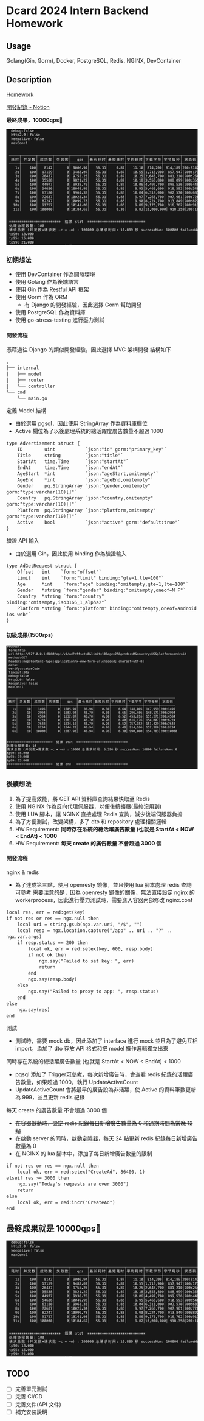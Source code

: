 # Dcard 2024 Intern Backend Homework

## Usage

Golang(Gin, Gorm), Docker, PostgreSQL, Redis, NGINX, DevContainer

## Description

[Homework](https://drive.google.com/file/d/1dnDiBDen7FrzOAJdKZMDJg479IC77_zT/view)

[開發紀錄 - Notion](https://www.notion.so/9229affad7904f708413dc0084278e10?v=8e06f638ba244fd694a703e2eef3c113&pvs=4)

**最終成果，10000qps🥳**

![最終成果](./images/10000rps.png)

### 初期想法

- 使用 DevContainer 作為開發環境
- 使用 Golang 作為後端語言
- 使用 Gin 作為 Restful API 框架
- 使用 Gorm 作為 ORM
  - 有 Django 的開發經驗，因此選擇 Gorm 幫助開發
- 使用 PostgreSQL 作為資料庫
- 使用 go-stress-testing 進行壓力測試

#### 開發流程

憑藉過往 Django 的類似開發經驗，因此選擇 MVC 架構開發
結構如下

```
.
├── internal
│   ├── model
│   ├── router
│   └── controller
└── cmd
    └── main.go
```

定義 Model 結構

- 由於選用 pgsql，因此使用 StringArray 作為資料庫欄位
- Active 欄位為了以後處理系統的總活躍度廣告數量不超過 1000

```
type Advertisement struct {
    ID        uint           `json:"id" gorm:"primary_key"`
    Title     string         `json:"title"`
    StartAt   time.Time      `json:"startAt"`
    EndAt     time.Time      `json:"endAt"`
    AgeStart  *int           `json:"ageStart,omitempty"`
    AgeEnd    *int           `json:"ageEnd,omitempty"`
    Gender    pq.StringArray `json:"gender,omitempty" gorm:"type:varchar(10)[]"`
    Country   pq.StringArray `json:"country,omitempty" gorm:"type:varchar(10)[]"`
    Platform  pq.StringArray `json:"platform,omitempty" gorm:"type:varchar(10)[]"`
    Active    bool           `json:"active" gorm:"default:true"`
}
```

驗證 API 輸入

- 由於選用 Gin，因此使用 binding 作為驗證輸入

```
type AdGetRequest struct {
    Offset   int    `form:"offset"`
    Limit    int    `form:"limit" binding:"gte=1,lte=100"`
    Age      *int    `form:"age" binding:"omitempty,gte=1,lte=100"`
    Gender   *string `form:"gender" binding:"omitempty,oneof=M F"`
    Country  *string `form:"country" binding:"omitempty,iso3166_1_alpha2"`
    Platform *string `form:"platform" binding:"omitempty,oneof=android ios web"`
}
```

#### 初級成果(1500rps)

![初級成果](./images/1500rps.png)

### 後續想法

1. 為了提高效能，將 GET API 資料庫查詢結果快取至 Redis
2. 使用 NGINX 作為反向代理伺服器，以便後續擴展(最終沒用到)
3. 使用 LUA 腳本，讓 NGINX 直接處理 Redis 查詢，減少後端伺服器負擔
4. 為了方便測試，改變架構，多了 dto 和 repository 處理相關邏輯
5. HW Requirement: **同時存在系統的總活躍廣告數量 (也就是 StartAt < NOW < EndAt) < 1000**
6. HW Requirement: **每天 create 的廣告數量 不會超過 3000 個**

#### 開發流程

nginx & redis

- 為了達成第三點，使用 openresty 鏡像，並且使用 lua 腳本處理 redis 查詢 [可參考](./nginx/default.conf)
  需要注意的是，因為 openresty 鏡像的關係，無法直接設定 nginx 的 workerprocess，因此進行壓力測試時，需要進入容器內部修改 nginx.conf

```
local res, err = red:get(key)
if not res or res == ngx.null then
    local uri = string.gsub(ngx.var.uri, "/$", "")
    local resp = ngx.location.capture("/app" .. uri .. "?" .. ngx.var.args)
    if resp.status == 200 then
        local ok, err = red:setex(key, 600, resp.body)
        if not ok then
            ngx.say("Failed to set key: ", err)
            return
        end
        ngx.say(resp.body)
    else
        ngx.say("Failed to proxy to app: ", resp.status)
    end
else
    ngx.say(res)
end
```

測試

- 測試時，需要 mock db，因此添加了 interface 進行 mock
  並且為了避免互相 import，添加了 dto 存放 API 格式和把 model 操作邏輯獨立出來

同時存在系統的總活躍廣告數量 (也就是 StartAt < NOW < EndAt) < 1000

- pqsql 添加了 Trigger[可參考](./pg_sql/set_trigger.sql)，每次新增廣告時，會查看 redis 紀錄的活躍廣告數量，如果超過 1000，執行 UpdateActiveCount
- UpdateActiveCount 會將最早的廣告設為非活躍，使 Active 的資料筆數更新為 999，並且更新 redis 紀錄

每天 create 的廣告數量 不會超過 3000 個

- ~~在容器啟動時，設定 redis 紀錄每日新增廣告數量為 0 和過期時間為當晚 12 點~~
- 在啟動 server 的同時，啟動[定時器](./internal/utils/timer.go)，每天 24 點更新 redis 紀錄每日新增廣告數量為 0
- 在 NGINX 的 lua 腳本中，添加了每日新增廣告數量的限制

```
if not res or res == ngx.null then
    local ok, err = red:setex("CreateAd", 86400, 1)
elseif res >= 3000 then
    ngx.say("Today's requests are over 3000")
    return
else
    local ok, err = red:incr("CreateAd")
end
```

## 最終成果就是 10000qps🥳

![最終成果](./images/10000rps.png)

## TODO

- [ ] 完善單元測試
- [ ] 完善 CI/CD
- [ ] 完善文件(API 文件)
- [ ] 補充安裝說明
